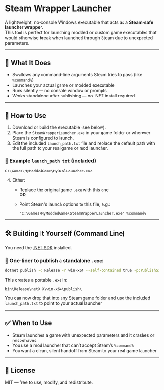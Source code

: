 ﻿# Steam Wrapper Launcher

A lightweight, no-console Windows executable that acts as a **Steam-safe launcher wrapper**.  
This tool is perfect for launching modded or custom game executables that would otherwise break when launched through Steam due to unexpected parameters.

---

## 🔧 What It Does

- Swallows any command-line arguments Steam tries to pass (like `%command%`)
- Launches your actual game or modded executable
- Runs silently — no console window or prompts
- Works standalone after publishing — no .NET install required

---

## 🚀 How to Use

1. Download or build the executable (see below).
2. Place the `SteamWrapperLauncher.exe` in your game folder or wherever Steam is configured to launch.
3. Edit the included `launch_path.txt` file and replace the default path with the full path to your real game or mod launcher.

### 📄 Example `launch_path.txt` (included)

```
C:\Games\MyModdedGame\MyRealLauncher.exe
```

4. Either:

   - Replace the original game `.exe` with this one  
     **OR**

   - Point Steam's launch options to this file, e.g.:  

     ```
     "C:\Games\MyModdedGame\SteamWrapperLauncher.exe" %command%
     ```

---

## 🛠 Building It Yourself (Command Line)

You need the [.NET SDK](https://dotnet.microsoft.com/download) installed.

### 💬 One-liner to publish a standalone `.exe`:

```bash
dotnet publish -c Release -r win-x64 --self-contained true -p:PublishSingleFile=true -p:IncludeNativeLibrariesForSelfExtract=true
```

This creates a portable `.exe` in:

```
bin\Release\netX.X\win-x64\publish\
```

You can now drop that into any Steam game folder and use the included `launch_path.txt` to point to your actual launcher.

---

## ✅ When to Use

- Steam launches a game with unexpected parameters and it crashes or misbehaves
- You use a mod launcher that can’t accept Steam’s `%command%`
- You want a clean, silent handoff from Steam to your real game launcher

---

## 📝 License

MIT — free to use, modify, and redistribute.
